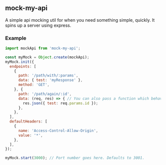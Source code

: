 ## mock-my-api
A simple api mocking util for when you need something simple, quickly. It spins up a server using express.

### Example

```javascript
import mockApi from 'mock-my-api';

const myMock = Object.create(mockApi);
myMock.init({
  endpoints: [
    {
      path: '/path/with/:params',
      data: { test: 'myResponse' },
      method: 'GET',
    }, {
      path: '/path/again/:id',
      data: (req, res) => { // You can also pass a function which behaves as a normal express callback for an endpoint.
        res.json({ test: req.params.id });
      },
    },
  ],
  defaultHeaders: [
    {
      name: 'Access-Control-Allow-Origin',
      value: '*',
    },
  ],
});

myMock.start(3000); // Port number goes here. Defaults to 3001.
```
